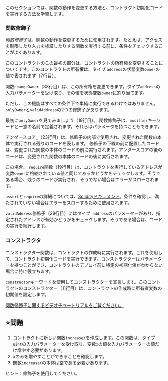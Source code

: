 このセクションでは、関数の動作を変更する方法と、コントラクト初期化コードを実行する方法を学習します。

### 関数修飾子
*関数修飾子*は、関数の動作を変更するために使用されます。たとえば、アクセスを制限したり入力を検証したりする関数を実行する前に、条件をチェックすることがよくあります。

このコントラクトのこの最初の部分は、コントラクトの所有権を変更することについてです。このコントラクトの所有権は、タイプ `address`の状態変数`owner`の値で表されます（7行目）。

関数`changeOwner`（33行目）は、この所有権を変更できます。タイプ`address`の入力パラメーターを受け取り、その値を状態変数`owner`に割り当てます。

ただし、この機能はすべての条件下で単純に実行できるわけではありません。 `onlyOwner`と`validAddress`の2つの修飾子があります。

最初に`onlyOwner`を見てみましょう（18行目）。
関数修飾子は、`modifier`キーワードと一意の名前で定義されます。それらはパラメータを持つこともできます。

アンダースコア`_`（23行目）は、修飾子の内部で使用され、変更された関数の本体で実行される残りのコードを表します。
修飾子の下線の前に配置したコードは、変更された関数の本体のコードの前に実行されます。アンダースコアの後のコードは、変更された関数の本体のコードの後に​​実行されます。

この場合、 `require`関数（19行目）は、コントラクトを実行しているアドレスが変数`owner`に格納されている値と同じであるかどうかをチェックします。そうである場合、残りのコードが実行され、そうでない場合はエラーがスローされます。

`assert`と`require`の詳細については、<a href="https://docs.soliditylang.org/en/latest/control-structures.html#error-handling-assert-require-revert-andをご覧ください。 -例外" target=" _ blank ">Solidityドキュメント</a>。条件を確認し、満たされていない場合はエラーをスローするために使用されます。

`validAddress`修飾子（28行目）にはタイプ` address`のパラメーターがあり、指定されたアドレスが有効かどうかをチェックします。そうである場合は、コードの実行を続行します。

### コンストラクタ
コンストラクター関数は、コントラクトの作成時に実行されます。これを使用して、コントラクト初期化コードを実行できます。コンストラクターはパラメーターを持つことができ、コントラクトのデプロイ前に特定の初期化値がわからない場合に特に役立ちます。

`constructor`キーワードを使用してコンストラクターを宣言します。このコントラクトのコンストラクター（11行目）は、コントラクトの作成時に所有者変数の初期値を設定します。

<a href="https://www.youtube.com/watch?v=b6FBWsz7VaI" target="_blank">関数修飾子に関するビデオチュートリアルをご覧ください。</a>

## ⭐️問題
1. コントラクトに新しい関数`increaseX`を作成します。この関数は、タイプ `uint`の入力パラメーターを受け取り、変数`x`の値を入力パラメーターの値だけ増やす必要があります。
2. xのみを増やすことができることを確認します。
3. 関数`increaseX`の本体は空である必要があります。

ヒント：修飾子を使用してください。